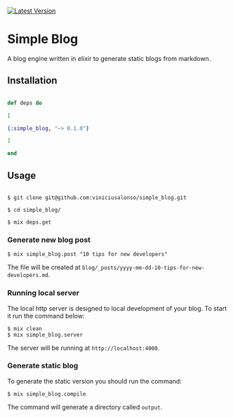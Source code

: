 [![Latest Version](https://img.shields.io/hexpm/v/simple_blog?color=b5a3be&label=Latest+version)](https://hexdocs.pm/simple_blog)

# Simple Blog


A blog engine written in elixir to generate static blogs from markdown.

  

## Installation

```elixir

def deps do

[

{:simple_blog, "~> 0.1.0"}

]

end

```

  ## Usage

  

```console

$ git clone git@github.com:viniciusalonso/simple_blog.git

$ cd simple_blog/

$ mix deps.get
```

### Generate new blog post

```console
$ mix simple_blog.post "10 tips for new developers"
```

The file will be created at `blog/_posts/yyyy-mm-dd-10-tips-for-new-developers.md`.

### Running local server

The local http server is designed to local development of your blog. To start it run the command below:

```console
$ mix clean
$ mix simple_blog.server
```

The server will be running at `http://localhost:4000`.

### Generate static blog

To generate the static version you should run the command:

```console
$ mix simple_blog.compile
```

The command will generate a directory called `output`.
